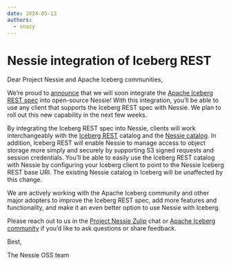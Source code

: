 ```yaml
---
date: 2024-05-13
authors:
  - snazy
---
```


# Nessie integration of Iceberg REST

Dear Project Nessie and Apache Iceberg communities,

We’re proud to [announce](https://www.youtube.com/watch?v=Bkpj7M6yVdQ) that we will soon integrate
the [Apache Iceberg REST spec](https://iceberg.apache.org/concepts/catalog/#decoupling-using-the-rest-catalog) into
open-source Nessie! With this integration, you’ll be able to use any client that supports the Iceberg REST spec with
Nessie. We plan to roll out this new capability in the next few weeks.
<!-- more -->

By integrating the Iceberg REST spec into Nessie, clients will work interchangeably with
the [Iceberg REST](https://github.com/apache/iceberg/blob/main/open-api/rest-catalog-open-api.yaml) catalog and
the [Nessie catalog](https://iceberg.apache.org/docs/1.5.0/nessie/). In addition, Iceberg REST will enable Nessie to
manage access to object storage more simply and securely by supporting S3 signed requests and session credentials.
You’ll be able to easily use the Iceberg REST catalog with Nessie by configuring your Iceberg client to point to the
Nessie Iceberg REST base URI. The existing Nessie catalog in Iceberg will be unaffected by this change.

We are actively working with the Apache Iceberg community and other major adopters to improve the Iceberg REST spec, add
more features and functionality, and make it an even better option to use Nessie with Iceberg.

Please reach out to us in the [Project Nessie Zulip](https://project-nessie.zulipchat.com/) chat
or [Apache Iceberg community](https://iceberg.apache.org/community/) if you’d like to ask questions or share feedback.

Best,

The Nessie OSS team
